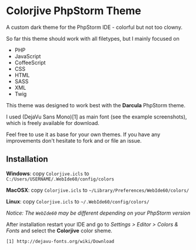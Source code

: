 Colorjive PhpStorm Theme
========================

A custom dark theme for the PhpStorm IDE - colorful but not too clowny.

So far this theme should work with all filetypes, but I mainly focused on

* PHP
* JavaScript
* CoffeeScript
* CSS
* HTML
* SASS
* XML
* Twig

This theme was designed to work best with the **Darcula** PhpStorm theme.

I used (DejaVu Sans Mono)[1] as main font (see the example screenshots), which is freely available for download.

Feel free to use it as base for your own themes. If you have any improvements don't hesitate to fork and or file an issue.

Installation
------------

**Windows**: copy `Colorjive.icls` to `C:/Users/USERNAME/.WebIde60/config/colors`

**MacOSX**: copy `Colorjive.icls` to `~/Library/Preferences/WebIde60/colors/`

**Linux**: copy `Colorjive.icls` to `~/.WebIde60/config/colors/`

*Notice: The `WebIde60` may be different depending on your PhpStorm version*

After installation restart your IDE and go to *Settings > Editor > Colors & Fonts* and select the **Colorjive** color sheme.

    [1] http://dejavu-fonts.org/wiki/Download